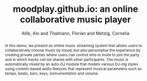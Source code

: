 ---
title: "moodplay.github.io: an online collaborative music player"
abstract: "In this demo, we present an online music streaming system that allows users to collaboratively choose music by mood, but also personalise the experience by creating private parties where users can control who to invite to join the party and in which tracks can be shared with other participants. The music is automatically mixed by an auto-DJ module that models various DJ-ing styles using content-based audio features that represent musical parameters such as tempo, beats, bars, keys, instrumentation and volume."
address: "Trondheim, Norway"
booktitle: "Proceedings of the International Web Audio Conference"
editor: "Xambó, Anna and Martín, Sara R. and Roma, Gerard"
month: "December"
publisher: "NTNU"
series: "WAC '19"
pages: "144"
ID: "23"
author: "Allik, Alo and Thalmann, Florian and Metzig, Cornelia"
webAuthor: "Alo Allik, Florian Thalmann, Cornelia Metzig"
track: "Demo"
year: "2019"
tags: year2019
media: none
pdflink: "/_data/papers/pdf/2019/2019_23.pdf"
ISSN: "2663-5844"
---